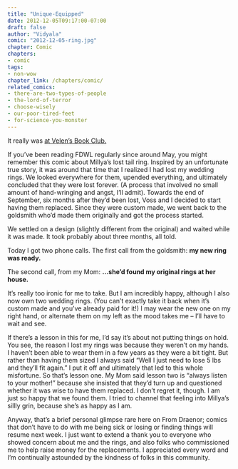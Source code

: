 ```yaml
---
title: "Unique-Equipped"
date: 2012-12-05T09:17:00-07:00
draft: false
author: "Vidyala"
comic: "2012-12-05-ring.jpg"
chapter: Comic
chapters:
- comic
tags: 
- non-wow
chapter_link: /chapters/comic/
related_comics:
- there-are-two-types-of-people
- the-lord-of-terror
- choose-wisely
- our-poor-tired-feet
- for-science-you-monster
---
```


It really was [at Velen’s Book Club.](/comic/well-read)


If you’ve been reading FDWL regularly since around May, you might remember this comic about Millya’s lost tail ring. Inspired by an unfortunate true story, it was around that time that I realized I had lost my wedding rings. We looked everywhere for them, upended everything, and ultimately concluded that they were lost forever. (A process that involved no small amount of hand-wringing and angst, I’ll admit). Towards the end of September, six months after they’d been lost, Voss and I decided to start having them replaced. Since they were custom made, we went back to the goldsmith who’d made them originally and got the process started.


We settled on a design (slightly different from the original) and waited while it was made. It took probably about three months, all told.


Today I got two phone calls. The first call from the goldsmith: **my new ring was ready.**


The second call, from my Mom: **…she’d found my original rings at her house.**


It’s really too ironic for me to take. But I am incredibly happy, although I also now own two wedding rings. (You can’t exactly take it back when it’s custom made and you’ve already paid for it!) I may wear the new one on my right hand, or alternate them on my left as the mood takes me – I’ll have to wait and see.


If there’s a lesson in this for me, I’d say it’s about not putting things on hold. You see, the reason I lost my rings was because they weren’t on my hands. I haven’t been able to wear them in a few years as they were a bit tight. But rather than having them sized I always said “Well I just need to lose 5 lbs and they’ll fit again.” I put it off and ultimately that led to this whole misfortune. So that’s lesson one. My Mom said lesson two is “always listen to your mother!” because she insisted that they’d turn up and questioned whether it was wise to have them replaced. I don’t regret it, though. I am just so happy that we found them. I tried to channel that feeling into Millya’s sillly grin, because she’s as happy as I am.


Anyway, that’s a brief personal glimpse rare here on From Draenor; comics that don’t have to do with me being sick or losing or finding things will resume next week. I just want to extend a thank you to everyone who showed concern about me and the rings, and also folks who commissioned me to help raise money for the replacements. I appreciated every word and I’m continually astounded by the kindness of folks in this community.

